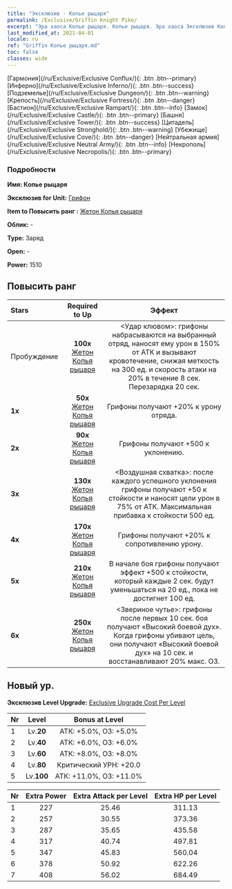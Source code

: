 ```yaml
---
title: "Эксклюзив - Копье рыцаря"
permalink: /Exclusive/Griffin Knight Pike/
excerpt: "Эра хаоса Копье рыцаря. Копье рыцаря. Эра хаоса Эксклюзив Копье рыцаря. Грифон Эксклюзив."
last_modified_at: 2021-04-01
locale: ru
ref: "Griffin Копье рыцаря.md"
toc: false
classes: wide
---
```

 [Гармония](/ru/Exclusive/Exclusive Conflux/){: .btn .btn--primary} [Инферно](/ru/Exclusive/Exclusive Inferno/){: .btn .btn--success} [Подземелье](/ru/Exclusive/Exclusive Dungeon/){: .btn .btn--warning} [Крепость](/ru/Exclusive/Exclusive Fortress/){: .btn .btn--danger} [Бастион](/ru/Exclusive/Exclusive Rampart/){: .btn .btn--info} [Замок](/ru/Exclusive/Exclusive Castle/){: .btn .btn--primary} [Башня](/ru/Exclusive/Exclusive Tower/){: .btn .btn--success} [Цитадель](/ru/Exclusive/Exclusive Stronghold/){: .btn .btn--warning} [Убежище](/ru/Exclusive/Exclusive Cove/){: .btn .btn--danger} [Нейтральная армия](/ru/Exclusive/Exclusive Neutral Army/){: .btn .btn--info} [Некрополь](/ru/Exclusive/Exclusive Necropolis/){: .btn .btn--primary} 

### Подробности
 **Имя: Копье рыцаря** 

 **Эксклюзив for Unit:** [Грифон](/ru/units/Griffin/) 

 **Item to Повысить ранг :** [Жетон Копья рыцаря](/ru/Items/con_916/)

 **Облик:** -

 **Type:** Заряд

 **Open:** -

 **Power:** 1510

## Повысить ранг 

  |     Stars    |  Required to Up | Эффект |
  |:-------------|:---------------:|:---------------:|
  |  Пробуждение  | **100x** [Жетон Копья рыцаря](/ru/Items/con_916/) | <Удар клювом>: грифоны набрасываются на выбранный отряд, наносят ему урон в 150% от АТК и вызывают кровотечение, снижая меткость на 300 ед. и скорость атаки на 20% в течение 8 сек. Перезарядка 20 сек. |
  | **1x** <i class="fas fa-star"/> | **50x** [Жетон Копья рыцаря](/ru/Items/con_916/) | Грифоны получают +20% к урону отряда. |
  | **2x** <i class="fas fa-star"/> | **90x** [Жетон Копья рыцаря](/ru/Items/con_916/) | Грифоны получают +500 к уклонению. |
  | **3x** <i class="fas fa-star"/> | **130x** [Жетон Копья рыцаря](/ru/Items/con_916/) | <Воздушная схватка>: после каждого успешного уклонения грифоны получают +50 к стойкости и наносят цели урон в 75% от АТК. Максимальная прибавка к стойкости 500 ед. |
  | **4x** <i class="fas fa-star"/> | **170x** [Жетон Копья рыцаря](/ru/Items/con_916/) | Грифоны получают +20% к сопротивлению урону. |
  | **5x** <i class="fas fa-star"/> | **210x** [Жетон Копья рыцаря](/ru/Items/con_916/) | В начале боя грифоны получают эффект +500 к стойкости, который каждые 2 сек. будут уменьшаться на 20 ед., пока не достигнет 100 ед. |
  | **6x** <i class="fas fa-star"/> | **250x** [Жетон Копья рыцаря](/ru/Items/con_916/) | <Звериное чутье>: грифоны после первых 10 сек. боя получают «Высокий боевой дух». Когда грифоны убивают цель, они получают «Высокий боевой дух» на 10 сек. и восстанавливают 20% макс. ОЗ. |


## Новый ур.
 **Эксклюзив Level Upgrade:** [Exclusive Upgrade Cost Per Level](/Exclusive/ExclusiveUpgradeCostPerLevel/)

  |  Nr  |   Level  | Bonus at Level |
  |:-----|:--------:|:--------------:|
  | 1 | Lv.**20** | АТК: +5.0%, ОЗ: +5.0% |
  | 2 | Lv.**40** | АТК: +6.0%, ОЗ: +6.0% |
  | 3 | Lv.**60** | АТК: +8.0%, ОЗ: +8.0% |
  | 4 | Lv.**80** | Критический УРН: +20.0 |
  | 5 | Lv.**100** | АТК: +11.0%, ОЗ: +11.0% |


  |  Nr  |  Extra Power | Extra Attack per Level | Extra HP per Level |
  |:-----|:--------:|:--------:|:--------:|
  | 1 | 227 | 25.46 | 311.13 |
  | 2 | 257 | 30.55 | 373.36 |
  | 3 | 287 | 35.65 | 435.58 |
  | 4 | 317 | 40.74 | 497.81 |
  | 5 | 347 | 45.83 | 560.04 |
  | 6 | 378 | 50.92 | 622.26 |
  | 7 | 408 | 56.02 | 684.49 |



